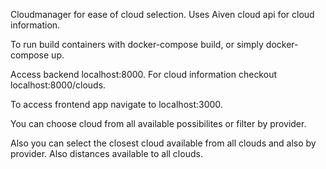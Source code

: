 Cloudmanager for ease of cloud selection. Uses Aiven cloud api for cloud information.

To run build containers with docker-compose build,
or simply docker-compose up.

Access backend localhost:8000. For cloud information checkout localhost:8000/clouds.

To access frontend app navigate to localhost:3000. 

You can choose cloud from all available possibilites or filter by provider.

Also you can select the closest cloud available from all clouds and also by provider. Also distances available to all clouds.

